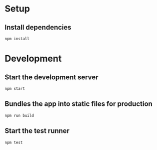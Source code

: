 # Setup
## Install dependencies
```
npm install
```
# Development
## Start the development server
```
npm start
```
## Bundles the app into static files for production
```
npm run build
```
## Start the test runner
```
npm test
```